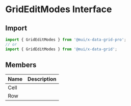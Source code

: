 # GridEditModes Interface

<p class="description"></p>

## Import

```js
import { GridEditModes } from '@mui/x-data-grid-pro';
// or
import { GridEditModes } from '@mui/x-data-grid';
```

## Members

| Name                                | Description |
| ----------------------------------- | ----------- |
| <span class="prop-name">Cell</span> |             |
| <span class="prop-name">Row</span>  |             |
